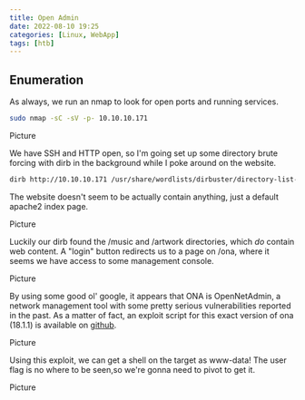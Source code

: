 ```yaml
---
title: Open Admin
date: 2022-08-10 19:25
categories: [Linux, WebApp]
tags: [htb]
--- 
```


## Enumeration

As always, we run an nmap to look for open ports and running services.

```bash
sudo nmap -sC -sV -p- 10.10.10.171
```

Picture

We have SSH and HTTP open, so I'm going set up some directory brute forcing with dirb in the background while I poke around on the website.

```bash
dirb http://10.10.10.171 /usr/share/wordlists/dirbuster/directory-list-2.3-small.txt
```

The website doesn't seem to be actually contain anything, just a default apache2 index page.

Picture

Luckily our dirb found the /music and /artwork directories, which  *do* contain web content. A "login" button redirects us to a page on /ona, where it seems we have access to some management console.

Picture

By using some good ol' google, it appears that ONA is OpenNetAdmin, a network management tool with some pretty serious vulnerabilities reported in the past. As a matter of fact, an exploit script for this exact version of ona (18.1.1) is available on [github](https://github.com/amriunix/ona-rce).

Picture

Using this exploit, we can get a shell on the target as www-data! The user flag is no where to be seen,so we're gonna need to pivot to get it.

Picture

